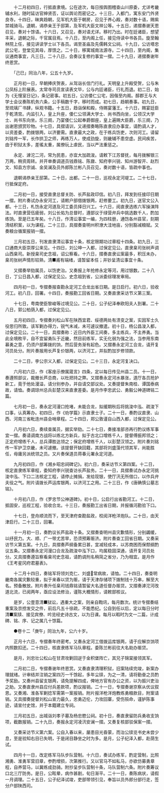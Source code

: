 <!-- { "loadSidebar": true } -->
　　十二月初四日，行抵直隶境。公在途次，每日按舆图稽查山川原委，尤详考畿辅水利，随时延访官绅贤否，证以舆论而密记之。十三日，入都门，寓东安门外贤良寺。十四日，昧爽趋朝，见军机大臣于朝房，召见于养心殿，奏对数十语，赐紫禁城骑马。退朝，谒恭亲王于邸第，及军机大臣文祥公等。十五日，递摺奏谢天恩召见，奏对十馀语。十六日，又召见，奏对语尤详。移时乃出。时在廷诸臣，想望丰采，退朝之际，千官属目焉。十八日，至内阁上任，接见侍读中书各员。旋至翰林院上任，接见讲读学士以下各员。谒至圣庙及先儒韩文公祠。十九日，公访塔忠武公宅，登堂见其母，厚馈之。二十日，移寓城南法源寺。二十四日，至内阁，集议通商事宜，凡三日。二十八日，会奏议复修约事宜一摺。二十九日，递摺奏谢年终恩赏。

　　「己巳」同治八年，公五十九岁。

　　正月初一日，早朝捧庆贺表，从驾诣长信门行礼。天明皇上升殿受贺，公与朱公凤标上阶展表。太常寺司员宣读表文毕，公与内廷诸臣，行礼而退。初二日，始为《无慢室日记》，条记密事。初五日，公访倭仁公宅，因偕至内阁。醇郡王与大学士会议奏陈机务六条，公手稿数千字，移时而成。初七日，趋朝奏事。初九日，至琉璃厂书肆，纵观书籍。十五日，趋诣保和殿，侍赐宴藩王。十六日，赐宴廷臣于乾清宫。内监引入，皇上升座，倭仁公领满大学士、尚书西向坐，公领汉大学士、尚书东向坐。乐三阕，乃宴倭仁公起奉爵御座，皇上遍赐大臣爵，乐三阕，乃出谢恩颁赏珍物。十七日，具摺请训，又递摺奏略陈直隶应办事宜，请酌调人才，以资差委，酌拨银两，以济要需。直隶最大之政，在于练兵饬吏，次则河工。请留刘铭传一军，长作拱卫之师，再练万人，使成劲旋，则畿辅不患空虚。民间疾苦，由于积狱太多，差徭太重，属僚玩上虐民，当以严法重惩之。

　　永定、滹沱二河，常为民患，亦宜大加疏浚。请敕下江苏督抚，每月拨解银三万两，稍资周转。并开单奏调道员钱鼎铭、陈鼐、知府李兴锐、知州游智开、赵烈文、知县方宗诚、金吴澜及员外郎陈兰彬八员召见，奏对数十语，皆疏中事也。

　　退朝谒恭亲王邸第。二十日，出都。二十一日，巡视永定河堤工。二十七日，行抵保定府。

　　二月初一日，接受直隶总督关防、长芦盐政印信。初八日，拜发到任接印日期一摺。附片奏试办永安河工，请敕户部借拨银两，赶修要工。初九日，送官文公入都。十三日，札饬永定河道及河工委员择日兴工。十六日，阅直隶选练六军操演阵法。时直隶营伍疲弱，刘公长佑为总督时，遵部议于绿营弁兵中挑选数千人，酌加练饷。至是已五年矣。十八日，作清讼事宜一编，为四柱册，通饬各州县官，刻期清结积案，以为课程。二十三日，具摺奏查明州积潦大洼地亩，分别豁减粮赋。又奏粮台循案报销一摺。

　　三月初五日，刊发直隶清讼事宜十条，核定限期功过章程十四条。初九日，三口通商大臣崇厚公来见。十四日，刘公坤一入都，过保定见公。直隶臬司张树声调山西臬司。新授臬司史念祖，诏公察看。十六日，摺奏直隶讼案最多，积压未办，臬司张树声情形较熟，清■甫有端绪，请暂留本任；并钞呈清讼事宜十条。

　　又摺奏举劾属员，以饬吏治。又奏报上年抢修永定等河，用过银数。二十八日，丁公日昌入都，过保定见公。史念祖到省，公派委综理发审局。

　　四月初一日，专摺奏报查勘永定河工合龙出省日期。是日启行。初六日，验收河工。初八日，回署。十四日，奏报勘工回省日期。又奏直隶采访节义第三案。

　　十七日，粤南使臣黎峻等过境见公。二十日，公子纪泽奉欧阳夫人到署。二十八日，郭公柏荫入都，过保定见公。

　　五月初四日，专摺奏刘松山军在陕西宜君、绥德两处有溃变之案，实因军士久役思归所致。该军剿办得力，锐气未减，未可遽议撤遣。初十日，杨公昌浚入都，过保定见公。二十一日，具摺奏称：近日内外臣工间奏，多主练兵，不主养勇。当此全境敉平，自不宜留勇队于近畿，然目前练军，实无化弱为强之法，当参用东南募勇之意，仍须户部筹拨的饷，然后营务渐有起色。又摺奏永定河工合龙，请开复河员处分。附片奏报用长芦复价银两，以济河工，并拟酌加岁修领款。

　　二十二日，李公宗义入都，过保定见公。二十三日，永定河复决口。

　　六月初六日，作《客座示僚属箴言》四条，定以每日传见州县二员。十一日，奏遵照部议，裁撤长芦总商，以杜把持之弊。又摺奏永定河水暴涨，道厅各员抢护新工，竟于他处漫溢，请分别参办，并自请交部议处。又奏提督朱南桂、谭国泰病故，请恤。奏调琼州总兵彭楚汉来直隶差委。是月作李忠武公、勇毅公神道碑铭二篇。

　　七月初一日，奏永定河漫口抢堵，未能合龙，拟缓期秋后将挑浚中泓、疏浚下口事，认真筹办。初四日，作《劝学篇》示直隶士子。二十一日，奏酌议直隶、山西、河南三省毗连州县会哨章程。二十四日，郑公敦谨自山西入都，过保定见公。

　　八月初六日，奏续查属员，据实举劾。二十七日，奏接准部咨再行酌议练军事宜一摺。奏请调南方战将以练北方新兵，拟于古北口增练千人，提督傅振邦领之；正定府增练千人，总兵谭胜达领之；保定府增练千人，以彭楚汉领之。附片奏刘铭传一军护卫京畿，未可遽撤。该提督开缺回籍，其部将刘盛藻代领其军，尚能胜任，毋庸另派统领之员。又片奏保道员蒋春元署永定河道。

　　九月初四日，作《湘乡昭忠祠碑记》。初六日，奏采访节义第四案。十二日，核定直隶练军章程，委知府李兴锐查访长芦盐务。二十一日，具摺奏试办永定河挑浚中泓、下口二法核定工程，请停止摊捐，发给现银，使厅汛无所借口，以作兵弁夫役之气。附片请拨长芦运库银两，以济河工之用。二十三日，作《唐确慎公墓志铭》。

　　十月初八日，作《罗忠节公神道碑》。初十日，公启行出省勘河工。十二日，抵固安，巡视工程，验收合龙。十三日，奏报勘工出省日期，并报循河勘验下口。

　　十七日，登舟顺流而下，至天津府查勘盐政，校阅洋枪洋炮队。二十日，由天津启行。二十三日，回署。

　　十一月初一日，奏酌议长芦盐政十条。又摺奏查明州县灾歉情形，分别蠲缓，以纾民力。大、顺、广一带尤苦旱，恐须预筹赈济。附片奏查工回省日期。又奏采访节义第五案。十九日，具摺奏芦纲备累日甚，宜减轻成本，以苏商困而保颓纲酌议五条。又摺奏永定河漫口合龙及疏浚中泓下口，均属稳固深通，请开复河员处分。又具摺奏遵旨察看臬司史念祖，请酌调刑名稍简之省分，乃为相宜。是月作《王考星冈府君墓表》。

　　十二月十四日，奏铭军将领刘克仁、刘盛常病故，请恤。二十四日，奏查明畿南各属灾歉较重，拟于来春以贷为赈，请于天津存储项下拨制钱十万串，解至大名。预备散放。附片奏升任臬司钱鼎铭请暂留大名道任督办赈贷。又摺奏滹沱河改道北流，已阅两年，亟应设法修治，谨陈大概情形，请敕部核议。

　　是岁，公壹意清■狱讼，遇重大之案，则亲自鞫讯，每月数次。统计专摺奏结重案及京控发交之件，前后凡五十徐疏，不能悉纪。公自到任以后，定以每日分时清■案牍、接见宾僚、吟览经史诗古文，以为日课。每月以暇时为文一二篇，计成碑、铭、序、记之属几十馀篇。

　　●卷十二「庚午」同治九年，公六十岁。

　　正月十六日，专摺奏年终密考。又奏永定河工借拨运库银两，请于应解京饷项内照数扣还。二十四日，核直隶练军马队章程。委陈兰彬前往大名助办赈贷。

　　是月，刘忠壮公松山在甘肃攻剿回逆于金积堡阵亡，其兄子锦棠接领其军。

　　二月初二日，专摺奏谢年终恩赏。又奏直隶清理积狱，旧案陆续完竣，新案办理就绪。计审结并注销之案四万一千馀起，多年尘牍，为之一清，请将勤奋之员酌予奖励。又奏州县留支银两，请免提解四成，俾地方官有办公之资，以为振兴吏治之助。又奏直隶州县应付兵差款项，酌议报销。二十一日，专摺奏谢京察从优议叙恩。又奏湘、淮各军剿捻军需第一案报销。附片报洋枪洋炮教练勇粮款目，附案请销。又具摺奏提督刘松山宣力最久，忠勇迈伦，力攻回寨，受伤殒命，谨胪陈事迹，请宣付史馆，并于本籍建立专祠。

　　三月初五日，出城诣刘孝子墓及杨忠愍公祠。初十日，奏直隶留防兵勇收支饷项，截数报销。二十九日，奏报永定河凌汛安澜一摺。又奏复核部驳保案一摺。

　　又奏采访节义第六案。公自入春以来，屡患目光昏蒙，而治公牍览书史未尝少息，至是验知右目已失明，于是闭目静坐之时为多。是月，公子纪泽入都，赴荫生试。

　　四月十一日，改定练军马队步队营制。十六日，奏试办练军，酌定营制，比照湘勇、淮勇军营旧章，参酌增损，次第推行。又以官马不如私马，亦欲仿募勇章程，自养营马，以冀练成劲骑。附抄呈步队营制十条，马队营制六条。附片奏筹议口北三厅防务。是日，公眩晕，病作甚剧，旬日渐平。二十一日，奏陈病状，请假一月调理。二十五日，公子纪泽试竣，吏部带领引见，奉旨以员外郎分部行走，签分户部陕西司。

